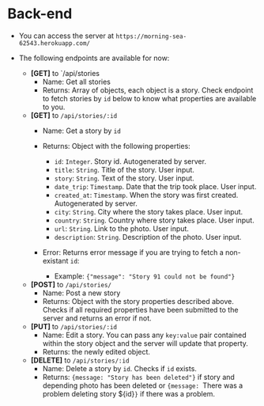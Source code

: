 # Back-end

- You can access the server at `https://morning-sea-62543.herokuapp.com/`

- The following endpoints are available for now:

    - <b>[GET]</b> to `/api/stories
      - Name: Get all stories
      - Returns: Array of objects, each object is a story. Check endpoint to fetch stories by `id` below to know what properties are available to you.
    - <b>[GET]</b> to `/api/stories/:id`
        - Name: Get a story by `id`
        - Returns: Object with the following properties:
      
            - `id`: `Integer`. Story id. Autogenerated by server.
            - `title`: `String`. Title of the story. User input.
            - `story`: `String`. Text of the story. User input.
            - `date_trip`: `Timestamp`. Date that the trip took place. User input.
            - `created_at`: `Timestamp`. When the story was first created. Autogenerated by server.
            - `city`: `String`. City where the story takes place. User input.
            - `country`: `String`. Country where story takes place. User input.
            - `url`: `String`. Link to the photo. User input.
            - `description`: `String`. Description of the photo. User input.
        - Error: Returns error message if you are trying to fetch a non-existant `id`:
            - Example: `{"message": "Story 91 could not be found"}`
    - <b>[POST]</b> to `/api/stories/`
        - Name: Post a new story
        - Returns: Object with the story properties described above. Checks if all required properties have been submitted to the server and returns an error if not. 
    - <b> [PUT] </b> to `/api/stories/:id`
        - Name: Edit a story. You can pass any `key:value` pair contained within the story object and the server will update that property.
        - Returns: the newly edited object.
    - <b>[DELETE]</b> to `/api/stories/:id`
        - Name: Delete a story by `id`. Checks if `id` exists.
        - Returns: `{message: "Story has been deleted"}` if story and depending photo has been deleted or `{message: `There was a problem deleting story ${id}`}` if there was a problem.
